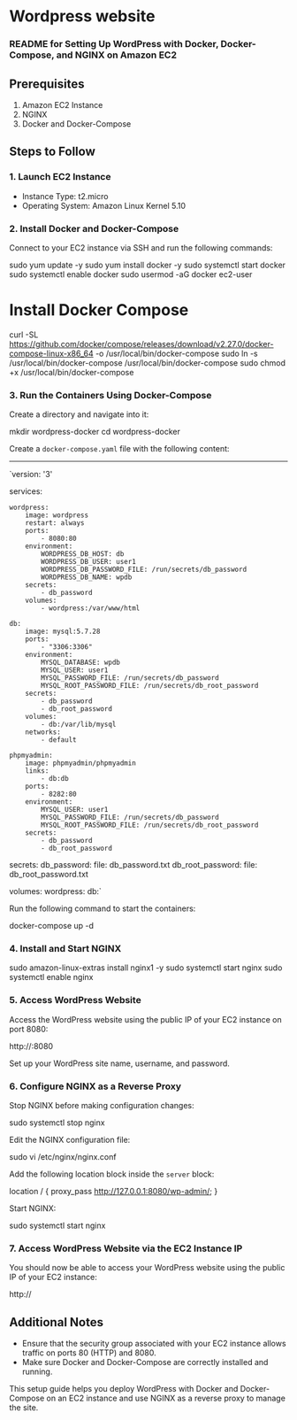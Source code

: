 # Wordpress website
### README for Setting Up WordPress with Docker, Docker-Compose, and NGINX on Amazon EC2

## Prerequisites
1. Amazon EC2 Instance
2. NGINX
3. Docker and Docker-Compose

## Steps to Follow

### 1. Launch EC2 Instance
   - Instance Type: t2.micro
   - Operating System: Amazon Linux Kernel 5.10

### 2. Install Docker and Docker-Compose
   Connect to your EC2 instance via SSH and run the following commands:
   
   sudo yum update -y
   sudo yum install docker -y
   sudo systemctl start docker
   sudo systemctl enable docker
   sudo usermod -aG docker ec2-user

   # Install Docker Compose
   curl -SL https://github.com/docker/compose/releases/download/v2.27.0/docker-compose-linux-x86_64 -o /usr/local/bin/docker-compose
   sudo ln -s /usr/local/bin/docker-compose /usr/local/bin/docker-compose
   sudo chmod +x /usr/local/bin/docker-compose
   
### 3. Run the Containers Using Docker-Compose
   Create a directory and navigate into it:
   
   mkdir wordpress-docker
   cd wordpress-docker
   

   Create a `docker-compose.yaml` file with the following content:
   
---
`version: '3'

services:

    wordpress:
        image: wordpress
        restart: always
        ports: 
            - 8080:80
        environment:
            WORDPRESS_DB_HOST: db
            WORDPRESS_DB_USER: user1
            WORDPRESS_DB_PASSWORD_FILE: /run/secrets/db_password
            WORDPRESS_DB_NAME: wpdb
        secrets:
            - db_password
        volumes:
            - wordpress:/var/www/html
            
    db:
        image: mysql:5.7.28
        ports:
            - "3306:3306"
        environment:
            MYSQL_DATABASE: wpdb
            MYSQL_USER: user1
            MYSQL_PASSWORD_FILE: /run/secrets/db_password
            MYSQL_ROOT_PASSWORD_FILE: /run/secrets/db_root_password
        secrets:
            - db_password
            - db_root_password
        volumes:
            - db:/var/lib/mysql
        networks:
            - default
            
    phpmyadmin:
        image: phpmyadmin/phpmyadmin
        links:
            - db:db
        ports:
            - 8282:80
        environment:
            MYSQL_USER: user1
            MYSQL_PASSWORD_FILE: /run/secrets/db_password
            MYSQL_ROOT_PASSWORD_FILE: /run/secrets/db_root_password
        secrets:
            - db_password
            - db_root_password
            
secrets:
    db_password:
        file: db_password.txt
    db_root_password:
        file: db_root_password.txt
        
volumes:
    wordpress:
    db:`

   Run the following command to start the containers:

   docker-compose up -d

### 4. Install and Start NGINX
 
   sudo amazon-linux-extras install nginx1 -y
   sudo systemctl start nginx
   sudo systemctl enable nginx
 
### 5. Access WordPress Website
   Access the WordPress website using the public IP of your EC2 instance on port 8080:

   http://<PublicIP>:8080

   Set up your WordPress site name, username, and password.

### 6. Configure NGINX as a Reverse Proxy
   Stop NGINX before making configuration changes:
   
   sudo systemctl stop nginx

   Edit the NGINX configuration file:

   sudo vi /etc/nginx/nginx.conf

   Add the following location block inside the `server` block:
 
   location / {
       proxy_pass http://127.0.0.1:8080/wp-admin/;
   }
 
   Start NGINX:
  
   sudo systemctl start nginx
   
### 7. Access WordPress Website via the EC2 Instance IP
   You should now be able to access your WordPress website using the public IP of your EC2 instance:
 
   http://<PublicIP>
  
## Additional Notes
- Ensure that the security group associated with your EC2 instance allows traffic on ports 80 (HTTP) and 8080.
- Make sure Docker and Docker-Compose are correctly installed and running.

This setup guide helps you deploy WordPress with Docker and Docker-Compose on an EC2 instance and use NGINX as a reverse proxy to manage the site.
